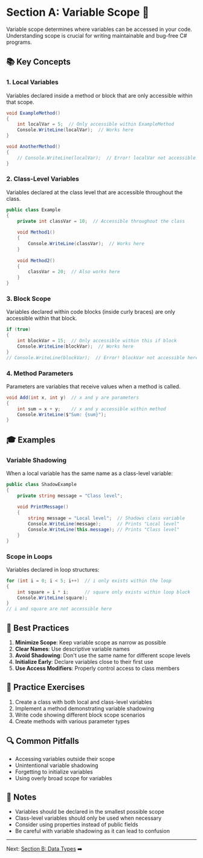 # Section A: Variable Scope 🎯

Variable scope determines where variables can be accessed in your code. Understanding scope is crucial for writing maintainable and bug-free C# programs.

## 📚 Key Concepts

### 1. Local Variables
Variables declared inside a method or block that are only accessible within that scope.

```csharp
void ExampleMethod()
{
    int localVar = 5;  // Only accessible within ExampleMethod
    Console.WriteLine(localVar);  // Works here
}

void AnotherMethod()
{
    // Console.WriteLine(localVar);  // Error! localVar not accessible here
}
```

### 2. Class-Level Variables
Variables declared at the class level that are accessible throughout the class.

```csharp
public class Example
{
    private int classVar = 10;  // Accessible throughout the class
    
    void Method1()
    {
        Console.WriteLine(classVar);  // Works here
    }
    
    void Method2()
    {
        classVar = 20;  // Also works here
    }
}
```

### 3. Block Scope
Variables declared within code blocks (inside curly braces) are only accessible within that block.

```csharp
if (true)
{
    int blockVar = 15;  // Only accessible within this if block
    Console.WriteLine(blockVar);  // Works here
}
// Console.WriteLine(blockVar);  // Error! blockVar not accessible here
```

### 4. Method Parameters
Parameters are variables that receive values when a method is called.

```csharp
void Add(int x, int y)  // x and y are parameters
{
    int sum = x + y;    // x and y accessible within method
    Console.WriteLine($"Sum: {sum}");
}
```

## 🎓 Examples

### Variable Shadowing
When a local variable has the same name as a class-level variable:

```csharp
public class ShadowExample
{
    private string message = "Class level";
    
    void PrintMessage()
    {
        string message = "Local level";  // Shadows class variable
        Console.WriteLine(message);      // Prints "Local level"
        Console.WriteLine(this.message); // Prints "Class level"
    }
}
```

### Scope in Loops
Variables declared in loop structures:

```csharp
for (int i = 0; i < 5; i++)  // i only exists within the loop
{
    int square = i * i;      // square only exists within loop block
    Console.WriteLine(square);
}
// i and square are not accessible here
```

## 🚀 Best Practices

1. **Minimize Scope**: Keep variable scope as narrow as possible
2. **Clear Names**: Use descriptive variable names
3. **Avoid Shadowing**: Don't use the same name for different scope levels
4. **Initialize Early**: Declare variables close to their first use
5. **Use Access Modifiers**: Properly control access to class members

## 🎯 Practice Exercises

1. Create a class with both local and class-level variables
2. Implement a method demonstrating variable shadowing
3. Write code showing different block scope scenarios
4. Create methods with various parameter types

## 🔍 Common Pitfalls

- Accessing variables outside their scope
- Unintentional variable shadowing
- Forgetting to initialize variables
- Using overly broad scope for variables

## 📝 Notes

- Variables should be declared in the smallest possible scope
- Class-level variables should only be used when necessary
- Consider using properties instead of public fields
- Be careful with variable shadowing as it can lead to confusion

---

Next: [Section B: Data Types](SectionB.md) ➡️